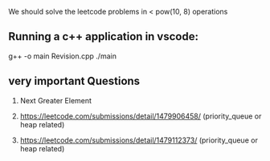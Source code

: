 We should solve the leetcode problems in < pow(10, 8) operations

Running a c++ application in vscode:
------------------------------------
g++ -o main Revision.cpp
./main


## very important Questions

1. Next Greater Element

2. https://leetcode.com/submissions/detail/1479906458/ (priority_queue or heap related)

3. https://leetcode.com/submissions/detail/1479112373/ (priority_queue or heap related)